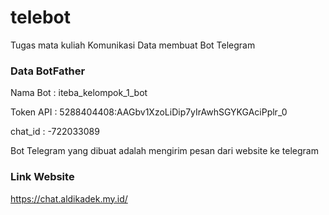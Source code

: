 # telebot
Tugas mata kuliah Komunikasi Data membuat Bot Telegram

### Data BotFather

Nama Bot  : iteba_kelompok_1_bot

Token API : 5288404408:AAGbv1XzoLiDip7yIrAwhSGYKGAciPplr_0

chat_id   : -722033089

Bot Telegram yang dibuat adalah mengirim pesan dari website ke telegram

### Link Website

https://chat.aldikadek.my.id/



